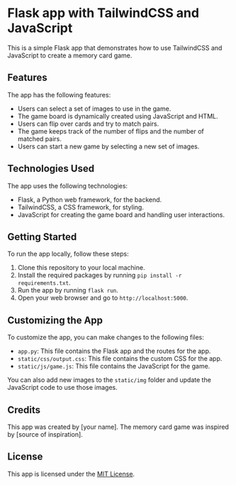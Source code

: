 # Flask app with TailwindCSS and JavaScript

This is a simple Flask app that demonstrates how to use TailwindCSS and JavaScript to create a memory card game.

## Features

The app has the following features:

- Users can select a set of images to use in the game.
- The game board is dynamically created using JavaScript and HTML.
- Users can flip over cards and try to match pairs.
- The game keeps track of the number of flips and the number of matched pairs.
- Users can start a new game by selecting a new set of images.

## Technologies Used

The app uses the following technologies:

- Flask, a Python web framework, for the backend.
- TailwindCSS, a CSS framework, for styling.
- JavaScript for creating the game board and handling user interactions.

## Getting Started

To run the app locally, follow these steps:

1. Clone this repository to your local machine.
2. Install the required packages by running `pip install -r requirements.txt`.
3. Run the app by running `flask run`.
4. Open your web browser and go to `http://localhost:5000`.

## Customizing the App

To customize the app, you can make changes to the following files:

- `app.py`: This file contains the Flask app and the routes for the app.
- `static/css/output.css`: This file contains the custom CSS for the app.
- `static/js/game.js`: This file contains the JavaScript for the game.

You can also add new images to the `static/img` folder and update the JavaScript code to use those images.

## Credits

This app was created by [your name]. The memory card game was inspired by [source of inspiration].

## License

This app is licensed under the [MIT License](https://opensource.org/licenses/MIT).
